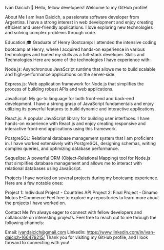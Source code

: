Ivan Daicich
👋 Hello, fellow developers! Welcome to my GitHub profile!

About Me
I am Ivan Daicich, a passionate software developer from Argentina. I have a strong interest in web development and enjoy creating efficient and user-friendly applications. I love exploring new technologies and solving complex problems through code.

Education
🎓 Graduate of Henry Bootcamp: I attended the intensive coding bootcamp at Henry, where I acquired hands-on experience in various technologies and honed my skills as a full-stack developer.
Skills and Technologies
Here are some of the technologies I have experience with:

Node.js: Asynchronous JavaScript runtime that allows me to build scalable and high-performance applications on the server-side.

Express.js: Web application framework for Node.js that simplifies the process of building robust APIs and web applications.

JavaScript: My go-to language for both front-end and back-end development. I have a strong grasp of JavaScript fundamentals and enjoy utilizing its powerful features to build dynamic and interactive applications.

React.js: A popular JavaScript library for building user interfaces. I have hands-on experience with React.js and enjoy creating responsive and interactive front-end applications using this framework.

PostgreSQL: Relational database management system that I am proficient in. I have worked extensively with PostgreSQL, designing schemas, writing complex queries, and optimizing database performance.

Sequelize: A powerful ORM (Object-Relational Mapping) tool for Node.js that simplifies database management and allows me to interact with relational databases using JavaScript.

Projects
I have worked on several projects during my bootcamp experience. Here are a few notable ones:

Project 1: Individual Project - Countries API
Project 2: Final Project - Dinamo Motos E-Commerce
Feel free to explore my repositories to learn more about the projects I have worked on.

Contact Me
I'm always eager to connect with fellow developers and collaborate on interesting projects. Feel free to reach out to me through the following channels:

Email: ivandaicich@gmail.com
LinkedIn: https://www.linkedin.com/in/ivan-daicich-166479215/
Thank you for visiting my GitHub profile, and I look forward to connecting with you!
